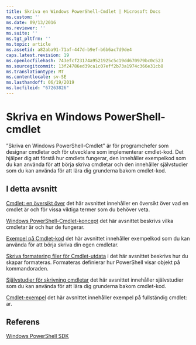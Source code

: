 ```yaml
---
title: Skriva en Windows PowerShell-Cmdlet | Microsoft Docs
ms.custom: ''
ms.date: 09/13/2016
ms.reviewer: ''
ms.suite: ''
ms.tgt_pltfrm: ''
ms.topic: article
ms.assetid: a82aba91-71af-447d-b9ef-b6b6ac7d9de4
caps.latest.revision: 19
ms.openlocfilehash: 743efcf23174a9521925c5c19dd670979bc0c523
ms.sourcegitcommit: 13f24786ed39ca1c07eff2b73a1974c366e31cb8
ms.translationtype: MT
ms.contentlocale: sv-SE
ms.lasthandoff: 06/19/2019
ms.locfileid: "67263826"
---
```

# <a name="writing-a-windows-powershell-cmdlet"></a>Skriva en Windows PowerShell-cmdlet

”Skriva en Windows PowerShell-Cmdlet” är för programchefer som designar cmdletar och för utvecklare som implementerar cmdlet-kod. Det hjälper dig att förstå hur cmdlets fungerar, den innehåller exempelkod som du kan använda för att börja skriva cmdletar och den innehåller självstudier som du kan använda för att lära dig grunderna bakom cmdlet-kod.

## <a name="in-this-section"></a>I detta avsnitt

[Cmdlet: en översikt över](./cmdlet-overview.md) det här avsnittet innehåller en översikt över vad en cmdlet är och för vissa viktiga termer som du behöver veta.

[Windows PowerShell-Cmdlet-koncept](./windows-powershell-cmdlet-concepts.md) det här avsnittet beskrivs vilka cmdletar är och hur de fungerar.

[Exempel på Cmdlet-kod](./examples-of-cmdlet-code.md) det här avsnittet innehåller exempelkod som du kan använda för att börja skriva din egen cmdletar.

[Skriva formatering filer för Cmdlet-utdata](../format/writing-a-powershell-formatting-file.md) i det här avsnittet beskrivs hur du skapar formateras. Formateras definierar hur PowerShell visar objekt på kommandoraden.

[Självstudier för skrivning cmdletar](./tutorials-for-writing-cmdlets.md) det här avsnittet innehåller självstudier som du kan använda för att lära dig grunderna bakom cmdlet-kod.

[Cmdlet-exempel](./cmdlet-samples.md) det här avsnittet innehåller exempel på fullständig cmdlet: ar.

## <a name="reference"></a>Referens

[Windows PowerShell SDK](../windows-powershell-reference.md)
